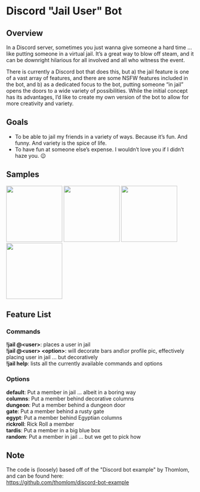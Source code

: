 # Discord "Jail User" Bot

## Overview

In a Discord server, sometimes you just wanna give someone a hard time … like putting someone in a virtual jail.  It’s a great way to blow off steam, and it can be downright hilarious for all involved and all who witness the event. 

There is currently a Discord bot that does this, but a) the jail feature is one of a vast array of features, and there are some NSFW features included in the bot, and b) as a dedicated focus to the bot, putting someone “in jail” opens the doors to a wide variety of possibilities. While the initial concept has its advantages, I’d like to create my own version of the bot to allow for more creativity and variety.

## Goals
  
* To be able to jail my friends in a variety of ways. Because it’s fun.  And funny.  And variety is the spice of life. 
* To have fun at someone else’s expense. I wouldn’t love you if I didn’t haze you.  😉

## Samples  
  
<img src="https://cdn.discordapp.com/attachments/646553142527393793/647857879822499840/jailed-user-image.png" width="150" /> 
<img src="https://cdn.discordapp.com/attachments/646553142527393793/647888141604356096/jailed-user-image.png" width="150" /> 
<img src="https://cdn.discordapp.com/attachments/646553142527393793/647860401819746324/jailed-user-image.png" width="150" /> 
<img src="https://cdn.discordapp.com/attachments/646553142527393793/647887854294401034/jailed-user-image.png" width="150" /> 

  
## Feature List
### Commands
<b>!jail \@\<user\></b>: places a user in jail   
<b>!jail \@\<user\> \<option\></b>: will decorate bars and\\or profile pic, effectively placing user in jail ... but decoratively    
<b>!jail help</b>: lists all the currently available commands and options  

### Options  
<b>default</b>: Put a member in jail ... albeit in a boring way  
<b>columns</b>: Put a member behind decorative columns  
<b>dungeon</b>: Put a member behind a dungeon door  
<b>gate</b>: Put a member behind a rusty gate  
<b>egypt</b>: Put a member behind Egyptian columns  
<b>rickroll</b>: Rick Roll a member  
<b>tardis</b>: Put a member in a big blue box  
<b>random</b>: Put a member in jail ... but we get to pick how  

## Note    

The code is (loosely) based off of the "Discord bot example" by Thomlom, and can be found here:   
https://github.com/thomlom/discord-bot-example
